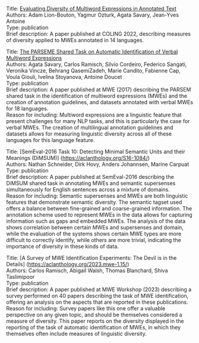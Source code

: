 Title: [Evaluating Diversity of Multiword Expressions in Annotated Text](https://aclanthology.org/2022.coling-1.290/) <br>
Authors: Adam Lion-Bouton, Yagmur Ozturk, Agata Savary, Jean-Yves Antoine <br>
Type: publication <br>
Brief description: A paper published at COLING 2022, describing measures of diversity applied to MWEs annotated in 14 languages. <br>

Title: [The PARSEME Shared Task on Automatic Identification of Verbal Multiword Expressions](https://aclanthology.org/W17-1704/) <br>
Authors: Agata Savary, Carlos Ramisch, Silvio Cordeiro, Federico Sangati, Veronika Vincze, Behrang QasemiZadeh, Marie Candito, Fabienne Cap, Voula Giouli, Ivelina Stoyanova, Antoine Doucet <br>
Type: publication <br>
Brief description: A paper published at MWE (2017) describing the PARSEM shared task in the identification of multiword expressions (MWEs) and the creation of annotation guidelines, and datasets annotated with verbal MWEs for 18 languages. <br>
Reason for including: Multiword expressions are a linguistic feature that present challenges for many NLP tasks, and this is particularly the case for verbal MWEs. The creation of multilingual annotation guidelines and datasets allows for measuring linguistic diversity across all of these languages for this language feature. <br>

Title: [SemEval-2016 Task 10: Detecting Minimal Semantic Units and their Meanings (DiMSUM)] (https://aclanthology.org/S16-1084/) <br>
Authors: Nathan Schneider, Dirk Hovy, Anders Johannsen, Marine Carpuat <br>
Type: publication <br>
Brief description: A paper published at SemEval-2016 describing the DiMSUM shared task in annotating MWEs and semantic supersenses simultaneously for English sentences across a mixture of domains. <br>
Reason for including: Semantic supersenses and MWEs are both linguistic features that demonstrate semantic diversity. The semantic tagset used offers a balance between fine-grained and coarse-grained information. The annotation scheme used to represent MWEs in the data allows for capturing information such as gaps and embedded MWEs. The analysis of the data shows correlation between certain MWEs and supersenses and domain, while the evaluation of the systems shows certain MWE types are more difficult to correctly identify, while others are more trivial, indicating the importance of diversity in these kinds of data. <br>

Title: [A Survey of MWE Identification Experiments: The Devil is in the Details] (https://aclanthology.org/2023.mwe-1.15/) <br>
Authors: Carlos Ramisch, Abigail Walsh, Thomas Blanchard, Shiva Taslimipoor <br>
Type: publication <br>
Brief description: A paper published at MWE Workshop (2023) describing a survey performed on 40 papers describing the task of MWE identification, offering an analysis on the aspects that are reported in these publications. <br>
Reason for including: Survey papers like this one offer a valuable perspective on any given topic, and should be themselves considered a  measure of diversity. This paper reports on the diversity displayed in the reporting of the task of automatic identification of MWEs, in which they themselves often include measures of linguistic diversity. <br>

